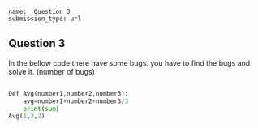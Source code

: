 ```ngMeta
name:  Question 3
submission_type: url
```

## Question 3

In the bellow code there have some bugs. you have to find the bugs and solve it.
(number of bugs)


```python

Def Avg(number1,number2,number3):
	avg=number1+number2+number3/3
	print(sum)
Avg(1,3,2)

 ```

